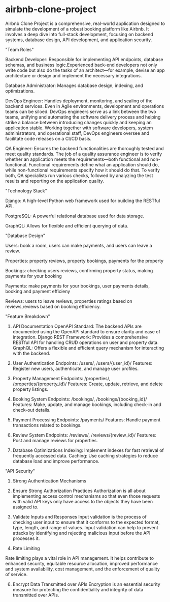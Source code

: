 # airbnb-clone-project
Airbnb Clone Project is a comprehensive, real-world application designed to simulate the development of a robust booking platform like Airbnb. It involves a deep dive into full-stack development, focusing on backend systems, database design, API development, and application security. 

"Team Roles"

Backend Developer: Responsible for implementing API endpoints, database schemas, and business logic.Experienced back-end developers not only write code but also do the tasks of an architect—for example, devise an app architecture or design and implement the necessary integrations.

Database Administrator: Manages database design, indexing, and optimizations.

DevOps Engineer: Handles deployment, monitoring, and scaling of the backend services. Even in Agile environments, development and operations teams can be siloed. DevOps engineers serve as a link between the two teams, unifying and automating the software delivery process and helping strike a balance between introducing changes quickly and keeping an application stable. Working together with software developers, system administrators, and operational staff, DevOps engineers oversee and facilitate code releases on a CI/CD basis.

QA Engineer: Ensures the backend functionalities are thoroughly tested and meet quality standards. The job of a quality assurance engineer is to verify whether an application meets the requirements—both functional and non-functional. Functional requirements define what an application should do, while non-functional requirements specify how it should do that. To verify both, QA specialists run various checks, followed by analyzing the test results and reporting on the application quality.

"Technology Stack"

Django: A high-level Python web framework used for building the RESTful API.

PostgreSQL: A powerful relational database used for data storage.

GraphQL: Allows for flexible and efficient querying of data.

"Database Design"

Users:  book a room, users can make payments, and users can leave a review.  

Properties: property reviews, property bookings, payments for the property 

Bookings: checking users reviews,  confirming property status, making payments for your booking

Payments: make payments for your bookings, user payments details, booking and payment efficieny

Reviews:  users to leave reviews,  properties ratings based on reviews,reviews based on booking efficiency.

"Feature Breakdown"

1. API Documentation
OpenAPI Standard: The backend APIs are documented using the OpenAPI standard to ensure clarity and ease of integration.
Django REST Framework: Provides a comprehensive RESTful API for handling CRUD operations on user and property data.
GraphQL: Offers a flexible and efficient query mechanism for interacting with the backend.

2. User Authentication
Endpoints: /users/, /users/{user_id}/
Features: Register new users, authenticate, and manage user profiles.

3. Property Management
Endpoints: /properties/, /properties/{property_id}/
Features: Create, update, retrieve, and delete property listings.

4. Booking System
Endpoints: /bookings/, /bookings/{booking_id}/
Features: Make, update, and manage bookings, including check-in and check-out details.

5. Payment Processing
Endpoints: /payments/
Features: Handle payment transactions related to bookings.

6. Review System
Endpoints: /reviews/, /reviews/{review_id}/
Features: Post and manage reviews for properties.

7. Database Optimizations
Indexing: Implement indexes for fast retrieval of frequently accessed data.
Caching: Use caching strategies to reduce database load and improve performance.

"API Security"

 1. Strong Authentication Mechanisms

2.  Ensure Strong Authorization Practices
Authorization is all about implementing access control mechanisms so that even those requests with valid API keys only have access to the objects they have been assigned to.

3.  Validate Inputs and Responses
 Input validation is the process of checking user input to ensure that it conforms to the expected format, type, length, and range of values. Input validation can help to prevent attacks by identifying and rejecting malicious input before the API processes it.

5. Rate Limiting

Rate limiting plays a vital role in API management. It helps contribute to enhanced security, equitable resource allocation, improved performance and system availability, cost management, and the enforcement of quality of service.

6. Encrypt Data Transmitted over APIs
Encryption is an essential security measure for protecting the confidentiality and integrity of data transmitted over APIs.



 


